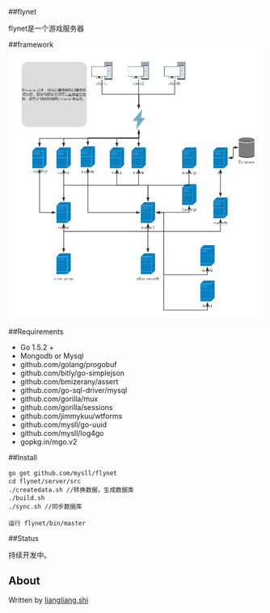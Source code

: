 ##flynet

  flynet是一个游戏服务器

##framework
![framework](pic/server.png)

##Requirements

- Go 1.5.2 +
- Mongodb or Mysql
- github.com/golang/progobuf
- github.com/bitly/go-simplejson
- github.com/bmizerany/assert
- github.com/go-sql-driver/mysql
- github.com/gorilla/mux
- github.com/gorilla/sessions
- github.com/jimmykuu/wtforms
- github.com/mysll/go-uuid
- github.com/mysll/log4go
- gopkg.in/mgo.v2

##Install

	go get github.com/mysll/flynet
	cd flynet/server/src
	./createdata.sh //转换数据，生成数据类
	./build.sh
	./sync.sh //同步数据库

	运行 flynet/bin/master

##Status

  持续开发中。

About
---------------------------------
  Written by [liangliang.shi](mailto:liangliang.shi@gmail.com) 